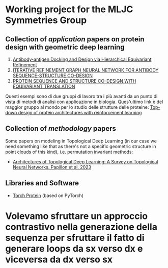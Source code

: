 # Working project for the MLJC Symmetries Group

## Collection of *application* papers on protein design with geometric deep learning

1. [Antibody-antigen Docking and Design via Hierarchical Equivariant Refinement](https://arxiv.org/pdf/2207.06616.pdf)
2. [ITERATIVE REFINEMENT GRAPH NEURAL NETWORK FOR ANTIBODY SEQUENCE-STRUCTURE CO-DESIGN](https://arxiv.org/pdf/2110.04624v3.pdf)
3. [PROTEIN SEQUENCE AND STRUCTURE CO-DESIGN WITH EQUIVARIANT TRANSLATION](https://arxiv.org/pdf/2210.08761v2.pdf)

Questi esempi sono di due gruppi di lavoro tra i più avanti da un punto di vista di metodi di analisi con applicazione in biologia. Ques'ultimo link è del maggior gruppo
al mondo per lo studio delle strutture delle proteine: [Top-down design of protein architectures with reinforcement learning](https://www.ipd.uw.edu/wp-content/uploads/2023/04/science.adf6591.pdf)

## Collection of *methodology* papers

Some papers on modeling in Topological Deep Learning (in our case we need something like that as there's not a specific geometric structure in point clouds of this kind), i.e. permutation invariant methods: 

* [Architectures of Topological Deep Learning: A Survey on Topological Neural Networks, Papillon et al. 2023](https://arxiv.org/abs/2304.10031)

## Libraries and Software 

* [Torch Protein](https://torchprotein.ai/) (based on PyTorch) 

# Volevamo sfruttare un approccio contrastivo nella generazione della sequenza per sfruttare il fatto di generare loops da sx verso dx e viceversa da dx verso sx
